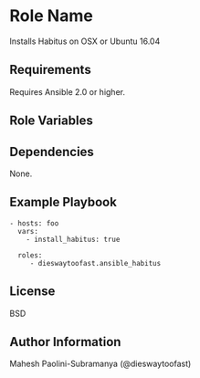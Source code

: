 Role Name
=========

Installs Habitus on OSX or Ubuntu 16.04

Requirements
------------

Requires Ansible 2.0 or higher.

Role Variables
--------------


Dependencies
------------

None.

Example Playbook
----------------

    - hosts: foo
      vars:
        - install_habitus: true

      roles:
         - dieswaytoofast.ansible_habitus

License
-------

BSD

Author Information
------------------

Mahesh Paolini-Subramanya (@dieswaytoofast)
